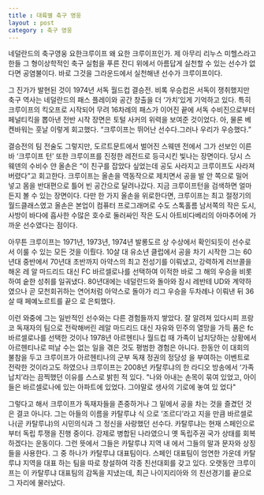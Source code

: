 ```yaml
---
title : 대륙별 축구 영웅
layout : post
category : 축구 영웅
---
```

네덜란드의 축구영웅 요한크루이프
왜 요한 크루이프인가. 제 아무리 리누스 미헬스라고 한들 그 형이상학적인 축구 실험을 푸른 잔디 위에서 아름답게 실천할 수 있는 선수가
없다면 공염불이다. 바로 그것을 그라운드에서 실천해낸 선수가 크루이프이다.

그 진가가 발현된 것이 1974년 서독 월드컵 결승전. 비록 우승컵은 서독이 쟁취했지만 축구 역사는 네덜란드의 패스 플레이와 공간 창출을
더 ‘가치’있게 기억하고 있다. 특히 크루이프의 킥오프로 시작되어 무려 16차례의 패스가 이어진 끝에 서독 수비진으로부터 페널티킥을 
뽑아낸 전반 시작 장면은 토털 사커의 위력을 보여준 것이었다. 아, 물론 베켄바워는 훗날 이렇게 회고했다.
“크루이프는 뛰어난 선수다.그러나 우리가 우승했다.”

결승전의 팀 전술도 그렇지만, 도르트문트에서 벌어진 스웨덴 전에서 그가 선보인 이른바 ‘크루이프 턴’ 또한 크루이프를 진정한 레전드로
등극시킨 빛나는 장면이다. 당시 스웨덴의 수비수 얀 올손은 “이 친구를 잡았다 싶었는데 공도 사라지고 크루이프도 사라져버렸다”고 
회고한다. 크루이프는 올손을 역동작으로 제치면서 공을 발 안 쪽으로 밀어 넣고 몸을 반대편으로 틀어 빈 공간으로 달려나갔다. 지금 
크루이프턴을 검색하면 얼마든지 볼 수 있는 장면이다. 다만 한 가지 올손을 위로한다면, 크루이프는 최고 절정기의 월드클래스였고 올손은
본업이 컴퓨터 프로그래머로 수도 스톡홀름 남서쪽의 작은 도시, 사방이 바다에 흡사한 수많은 호수로 둘러싸인 작은 도시 아트비다베리의
아마추어에 가까운 선수였다는 점이다.

아무튼 크루이프는 1971년, 1973년, 1974년 발롱도르 상 수상에서 확인되듯이 선수로서 이룰 수 있는 모든 것을 이뤘다. 10살 대 
유소년 클럽에서 공을 차기 시작한 그는 60년대 중반에서 70년대 초반까지 아약스의 최고 전성기를 이뤄냈고, 강력하게 러브콜을 해온 레
알 마드리드 대신 FC 바르셀로나를 선택하여 이적한 바로 그 해의 우승을 비롯하여 숱한 성취를 일궈냈다. 80년대에는 네덜란드와 돌아와
잠시 레반테 UD와 계약하였으나 곧 모천회귀하는 연어처럼 아약스로 돌아가 리그 우승을 두차례나 이뤄낸 뒤 36살 때 페예노르트를 끝으
로 은퇴했다.

이런 와중에 그는 일반적인 선수와는 다른 경험들까지 쌓았다. 잘 알려져 있다시피 프랑코 독재자의 팀으로 전락해버린 레알 마드리드 대신
자유와 민주의 열망을 가득 품은 fc 바르셀로나를 선택한 것이나 1978년 아르헨티나 월드컵 때 가족이 납치당하는 상황에서 아르헨티나로
떠날 수는 없는 일을 겪은 것도 평범한 경험은 아니다. 한동안 이 대회의 불참을 두고 크루이프가 아르헨티나의 군부 독재 정권의 정당성
을 부여하는 이벤트로 전락한 것이라고도 하였으나 크루이프는 2008년 카탈루냐의 한 라디오 방송에서 ‘가족 납치’라는 끔찍했던 이유를 
스스로 밝힌 적 있다. "나와 아내는 손목이 묶여 있었고, 아이들은 바르셀로나에 있는 아파트에 있었다. 그야말로 생사의 기로에 놓여 있
었다"

그렇다고 해서 크루이프가 독재자들을 존중하거나 그 밑에서 공을 차는 것을 즐겼던 것은 결코 아니다. 그는 아들의 이름을 카탈루냐 식
으로 ‘조르디’라고 지을 만큼 바르셀로나(곧 카탈루냐)의 시민의식과 그 정신을 사랑했던 선수다. 카탈루냐는 현재 스페인으로부터 독립
투쟁을 진행 중이다. 강제로 병합된 나라였으니 옛 독립주권 국가 상태를 회복하겠다는 운동이다. 그런 뜻에서 그들은 카탈루냐 지역 내
에서 그들의 말과 문자와 상징들을 사용한다. 그 중 하나가 카탈루냐 대표팀이다. 스페인 대표팀이 엄연한 가운데 카탈루냐 지역을 대표
하는 팀을 따로 창설하여 각종 친선대회를 갖고 있다. 오랫동안 크루이프는 이 카탈루냐 대표팀의 감독을 지냈는데, 최근 나이지리아와
의 친선경기를 끝으로 그 자리에 물러났다.
